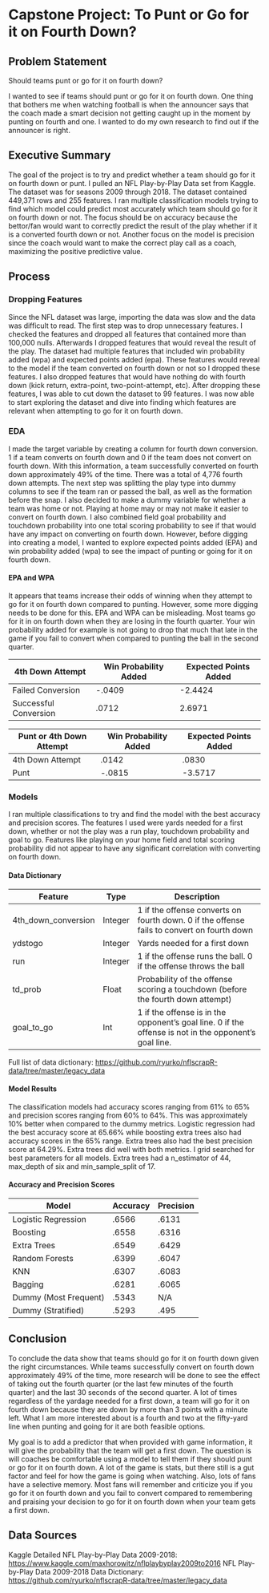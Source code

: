 # Capstone Project: To Punt or Go for it on Fourth Down?

## Problem Statement

Should teams punt or go for it on fourth down?

I wanted to see if teams should punt or go for it on fourth down. One thing that bothers me when watching football is when the announcer says that the coach made a smart decision not getting caught up in the moment by punting on fourth and one. I wanted to do my own research to find out if the announcer is right. 

## Executive Summary

The goal of the project is to try and predict whether a team should go for it on fourth down or punt. I pulled an NFL Play-by-Play Data set from Kaggle. The dataset was for seasons 2009 through 2018. The dataset contained 449,371 rows and 255 features. I ran multiple classification models trying to find which model could predict most accurately which team should go for it on fourth down or not. The focus should be on accuracy because the bettor/fan would want to correctly predict the result of the play whether if it is a converted fourth down or not. Another focus on the model is precision since the coach would want to make the correct play call as a coach, maximizing the positive predictive value.

## Process

### Dropping Features

Since the NFL dataset was large, importing the data was slow and the data was difficult to read. The first step was to drop unnecessary features. I checked the features and dropped all features that contained more than 100,000 nulls. Afterwards I dropped features that would reveal the result of the play. The dataset had multiple features that included win probability added (wpa) and expected points added (epa). These features would reveal to the model if the team converted on fourth down or not so I dropped these features. I also dropped features that would have nothing do with fourth down (kick return, extra-point, two-point-attempt, etc). After dropping these features, I was able to cut down the dataset to 99 features. I was now able to start exploring the dataset and dive into finding which features are relevant when attempting to go for it on fourth down. 

### EDA

I made the target variable by creating a column for fourth down conversion. 1 if a team converts on fourth down and 0 if the team does not convert on fourth down. With this information, a team successfully converted on fourth down approximately 49% of the time. There was a total of 4,776 fourth down attempts. The next step was splitting the play type into dummy columns to see if the team ran or passed the ball, as well as the formation before the snap. I also decided to make a dummy variable for whether a team was home or not. Playing at home may or may not make it easier to convert on fourth down. I also combined field goal probability and touchdown probability into one total scoring probability to see if that would have any impact on converting on fourth down. However, before digging into creating a model, I wanted to explore expected points added (EPA) and win probability added (wpa) to see the impact of punting or going for it on fourth down.

#### EPA and WPA

It appears that teams increase their odds of winning when they attempt to go for it on fourth down compared to punting. However, some more digging needs to be done for this. EPA and WPA can be misleading. Most teams go for it in on fourth down when they are losing in the fourth quarter. Your win probability added for example is not going to drop that much that late in the game if you fail to convert when compared to punting the ball in the second quarter. 

| 4th Down Attempt | Win Probability Added | Expected Points Added |
| --- | --- | --- |
| Failed Conversion | -.0409 | -2.4424 |
| Successful Conversion | .0712 | 2.6971 |


| Punt or 4th Down Attempt | Win Probability Added | Expected Points Added |
| --- | --- | --- |
| 4th Down Attempt | .0142 | .0830 |
| Punt | -.0815 | -3.5717 |

### Models

I ran multiple classifications to try and find the model with the best accuracy and precision scores. The features I used were yards needed for a first down, whether or not the play was a run play, touchdown probability and goal to go. Features like playing on your home field and total scoring probability did not appear to have any significant correlation with converting on fourth down. 

#### Data Dictionary

| Feature | Type | Description |
| --- | --- | --- |
| 4th_down_conversion | Integer | 1 if the offense converts on fourth down. 0 if the offense fails to convert on fourth down | 
| ydstogo | Integer | Yards needed for a first down |
| run | Integer | 1 if the offense runs the ball. 0 if the offense throws the ball |
| td_prob | Float | Probability of the offense scoring a touchdown (before the fourth down attempt) |
| goal_to_go | Int | 1 if the offense is in the opponent’s goal line. 0 if the offense is not in the opponent’s goal line. |

Full list of data dictionary: https://github.com/ryurko/nflscrapR-data/tree/master/legacy_data


#### Model Results

The classification models had accuracy scores ranging from 61% to 65% and precision scores ranging from 60% to 64%. This was approximately 10% better when compared to the dummy metrics. Logistic regression had the best accuracy score at 65.66% while boosting extra trees also had accuracy scores in the 65% range. Extra trees also had the best precision score at 64.29%. Extra trees did well with both metrics. I grid searched for best parameters for all models. Extra trees had a n_estimator of 44, max_depth of six and min_sample_split of 17.

#### Accuracy and Precision Scores

| Model | Accuracy | Precision |
| --- | --- | --- |
| Logistic Regression | .6566 | .6131 |
| Boosting | .6558 | .6316 |
| Extra Trees | .6549 | .6429 |
| Random Forests | .6399 | .6047 |
| KNN | .6307 | .6083 |
| Bagging | .6281 | .6065 |
| Dummy (Most Frequent) | .5343 | N/A |
| Dummy (Stratified) | .5293 | .495 |


## Conclusion
To conclude the data show that teams should go for it on fourth down given the right circumstances. While teams successfully convert on fourth down approximately 49% of the time, more research will be done to see the effect of taking out the fourth quarter (or the last few minutes of the fourth quarter) and the last 30 seconds of the second quarter. A lot of times regardless of the yardage needed for a first down, a team will go for it on fourth down because they are down by more than 3 points with a minute left. What I am more interested about is a fourth and two at the fifty-yard line when punting and going for it are both feasible options. 
 
My goal is to add a predictor that when provided with game information, it will give the probability that the team will get a first down. The question is will coaches be comfortable using a model to tell them if they should punt or go for it on fourth down. A lot of the game is stats, but there still is a gut factor and feel for how the game is going when watching. Also, lots of fans have a selective memory. Most fans will remember and criticize you if you go for it on fourth down and you fail to convert compared to remembering and praising your decision to go for it on fourth down when your team gets a first down.  

## Data Sources 
Kaggle Detailed NFL Play-by-Play Data 2009-2018: https://www.kaggle.com/maxhorowitz/nflplaybyplay2009to2016
NFL Play-by-Play Data 2009-2018 Data Dictionary: https://github.com/ryurko/nflscrapR-data/tree/master/legacy_data
